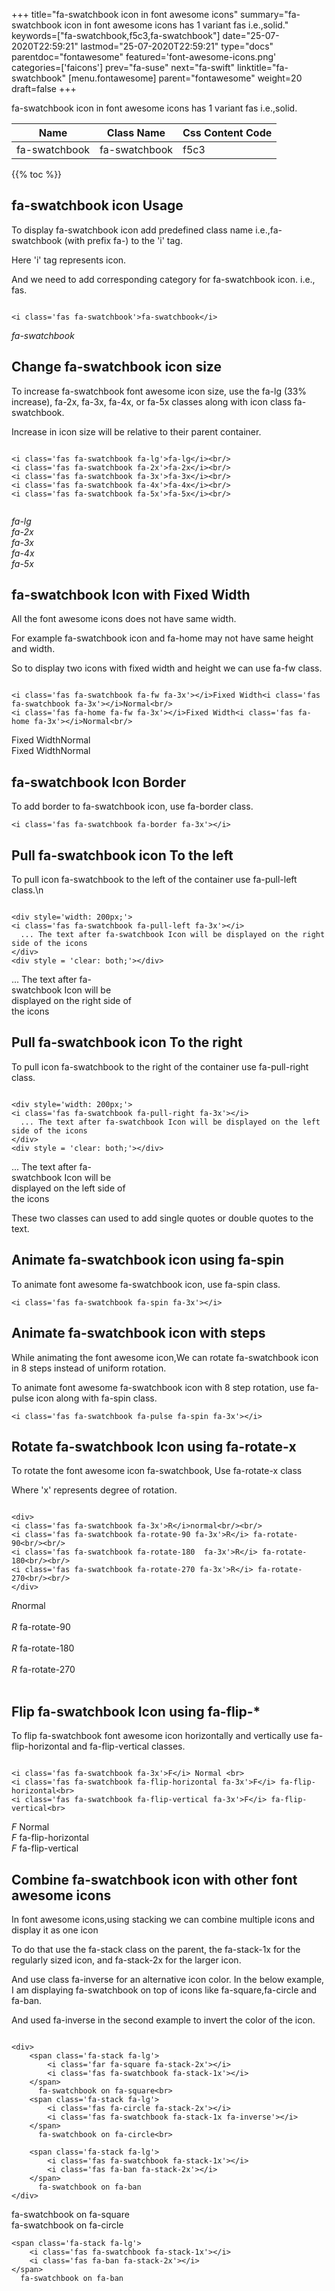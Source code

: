 +++
title="fa-swatchbook icon in font awesome icons"
summary="fa-swatchbook icon in font awesome icons has 1 variant fas i.e.,solid."
keywords=["fa-swatchbook,f5c3,fa-swatchbook"]
date="25-07-2020T22:59:21"
lastmod="25-07-2020T22:59:21"
type="docs"
parentdoc="fontawesome"
featured='font-awesome-icons.png'
categories=['faicons']
prev="fa-suse"
next="fa-swift"
linktitle="fa-swatchbook"
[menu.fontawesome]
parent="fontawesome"
weight=20
draft=false
+++


fa-swatchbook icon in font awesome icons has 1 variant fas i.e.,solid.

<div class='table-responsive'><table class='table'><thead><tr><th>Name</th><th>Class Name</th><th>Css Content Code</th></tr></thead><tbody><tr><td>fa-swatchbook</td><td>fa-swatchbook</td><td>f5c3</td></tr></tbody></table></div>


{{% toc %}}


## fa-swatchbook icon Usage

To display fa-swatchbook icon add predefined class name i.e.,fa-swatchbook (with prefix fa-) to the 'i' tag.

Here 'i' tag represents icon.

And we need to add corresponding category for fa-swatchbook icon. i.e., fas.


```

<i class='fas fa-swatchbook'>fa-swatchbook</i>
```

<i class='fas fa-swatchbook'>fa-swatchbook</i>




## Change fa-swatchbook icon size
To increase fa-swatchbook font awesome icon size, use the fa-lg (33% increase), fa-2x, fa-3x, fa-4x, or fa-5x classes along with icon class fa-swatchbook.

Increase in icon size will be relative to their parent container. 

```

<i class='fas fa-swatchbook fa-lg'>fa-lg</i><br/>
<i class='fas fa-swatchbook fa-2x'>fa-2x</i><br/>
<i class='fas fa-swatchbook fa-3x'>fa-3x</i><br/>
<i class='fas fa-swatchbook fa-4x'>fa-4x</i><br/>
<i class='fas fa-swatchbook fa-5x'>fa-5x</i><br/>
            
```

<i class='fas fa-swatchbook fa-lg'>fa-lg</i><br/>
<i class='fas fa-swatchbook fa-2x'>fa-2x</i><br/>
<i class='fas fa-swatchbook fa-3x'>fa-3x</i><br/>
<i class='fas fa-swatchbook fa-4x'>fa-4x</i><br/>
<i class='fas fa-swatchbook fa-5x'>fa-5x</i><br/>
            



## fa-swatchbook Icon with Fixed Width 

All the font awesome icons does not have same width.

For example fa-swatchbook icon and fa-home may not have same height and width.

So to display two icons with fixed width and height we can use fa-fw class.


```

<i class='fas fa-swatchbook fa-fw fa-3x'></i>Fixed Width<i class='fas fa-swatchbook fa-3x'></i>Normal<br/>
<i class='fas fa-home fa-fw fa-3x'></i>Fixed Width<i class='fas fa-home fa-3x'></i>Normal<br/>
```

<i class='fas fa-swatchbook fa-fw fa-3x'></i>Fixed Width<i class='fas fa-swatchbook fa-3x'></i>Normal<br/>
<i class='fas fa-home fa-fw fa-3x'></i>Fixed Width<i class='fas fa-home fa-3x'></i>Normal<br/>



## fa-swatchbook Icon Border 

To add border to fa-swatchbook icon, use fa-border class.


```
<i class='fas fa-swatchbook fa-border fa-3x'></i>

```
<i class='fas fa-swatchbook fa-border fa-3x'></i>





## Pull fa-swatchbook icon To the left

To pull icon fa-swatchbook to the left of the container use fa-pull-left class.\n

```

<div style='width: 200px;'>
<i class='fas fa-swatchbook fa-pull-left fa-3x'></i>
  ... The text after fa-swatchbook Icon will be displayed on the right side of the icons
</div>
<div style = 'clear: both;'></div>
```

<div style='width: 200px;'>
<i class='fas fa-swatchbook fa-pull-left fa-3x'></i>
  ... The text after fa-swatchbook Icon will be displayed on the right side of the icons
</div>
<div style = 'clear: both;'></div>




## Pull fa-swatchbook icon To the right
To pull icon fa-swatchbook to the right of the container use fa-pull-right class.

```

<div style='width: 200px;'>
<i class='fas fa-swatchbook fa-pull-right fa-3x'></i>
  ... The text after fa-swatchbook Icon will be displayed on the left side of the icons
</div>
<div style = 'clear: both;'></div>
```

<div style='width: 200px;'>
<i class='fas fa-swatchbook fa-pull-right fa-3x'></i>
  ... The text after fa-swatchbook Icon will be displayed on the left side of the icons
</div>
<div style = 'clear: both;'></div>

These two classes can used to add single quotes or double quotes to the text.


## Animate fa-swatchbook icon using fa-spin
To animate font awesome fa-swatchbook icon, use fa-spin class.

```
<i class='fas fa-swatchbook fa-spin fa-3x'></i>
```
<i class='fas fa-swatchbook fa-spin fa-3x'></i>




## Animate fa-swatchbook icon with steps
While animating the font awesome icon,We can rotate fa-swatchbook icon in 8 steps instead of uniform rotation.

To animate font awesome fa-swatchbook icon with 8 step rotation, use fa-pulse icon along with fa-spin class.


```
<i class='fas fa-swatchbook fa-pulse fa-spin fa-3x'></i>

```
<i class='fas fa-swatchbook fa-pulse fa-spin fa-3x'></i>





## Rotate fa-swatchbook Icon using fa-rotate-x
To rotate the font awesome icon fa-swatchbook, Use fa-rotate-x class

Where 'x' represents degree of rotation.


```

<div>
<i class='fas fa-swatchbook fa-3x'>R</i>normal<br/><br/>
<i class='fas fa-swatchbook fa-rotate-90 fa-3x'>R</i> fa-rotate-90<br/><br/> 
<i class='fas fa-swatchbook fa-rotate-180  fa-3x'>R</i> fa-rotate-180<br/><br/> 
<i class='fas fa-swatchbook fa-rotate-270 fa-3x'>R</i> fa-rotate-270<br/><br/>
</div>
```

<div>
<i class='fas fa-swatchbook fa-3x'>R</i>normal<br/><br/>
<i class='fas fa-swatchbook fa-rotate-90 fa-3x'>R</i> fa-rotate-90<br/><br/> 
<i class='fas fa-swatchbook fa-rotate-180  fa-3x'>R</i> fa-rotate-180<br/><br/> 
<i class='fas fa-swatchbook fa-rotate-270 fa-3x'>R</i> fa-rotate-270<br/><br/>
</div>




## Flip fa-swatchbook Icon using fa-flip-*
To flip fa-swatchbook font awesome icon horizontally and vertically use fa-flip-horizontal and fa-flip-vertical classes. 

```

<i class='fas fa-swatchbook fa-3x'>F</i> Normal <br>
<i class='fas fa-swatchbook fa-flip-horizontal fa-3x'>F</i> fa-flip-horizontal<br>
<i class='fas fa-swatchbook fa-flip-vertical fa-3x'>F</i> fa-flip-vertical<br>
```

<i class='fas fa-swatchbook fa-3x'>F</i> Normal <br>
<i class='fas fa-swatchbook fa-flip-horizontal fa-3x'>F</i> fa-flip-horizontal<br>
<i class='fas fa-swatchbook fa-flip-vertical fa-3x'>F</i> fa-flip-vertical<br>




## Combine fa-swatchbook icon with other font awesome icons
In font awesome icons,using stacking we can combine multiple icons and display it as one icon 

To do that use the fa-stack class on the parent, the fa-stack-1x for the regularly sized icon, and fa-stack-2x for the larger icon.

And use class fa-inverse for an alternative icon color. 
In the below example, I am displaying fa-swatchbook on top of icons like fa-square,fa-circle and fa-ban.

And used fa-inverse in the second example to invert the color of the icon.

```

<div>
    <span class='fa-stack fa-lg'>
        <i class='far fa-square fa-stack-2x'></i>
        <i class='fas fa-swatchbook fa-stack-1x'></i>
    </span>
      fa-swatchbook on fa-square<br>
    <span class='fa-stack fa-lg'>
        <i class='fas fa-circle fa-stack-2x'></i>
        <i class='fas fa-swatchbook fa-stack-1x fa-inverse'></i>
    </span>
      fa-swatchbook on fa-circle<br>

    <span class='fa-stack fa-lg'>
        <i class='fas fa-swatchbook fa-stack-1x'></i>
        <i class='fas fa-ban fa-stack-2x'></i>
    </span>
      fa-swatchbook on fa-ban
</div>
```

<div>
    <span class='fa-stack fa-lg'>
        <i class='far fa-square fa-stack-2x'></i>
        <i class='fas fa-swatchbook fa-stack-1x'></i>
    </span>
      fa-swatchbook on fa-square<br>
    <span class='fa-stack fa-lg'>
        <i class='fas fa-circle fa-stack-2x'></i>
        <i class='fas fa-swatchbook fa-stack-1x fa-inverse'></i>
    </span>
      fa-swatchbook on fa-circle<br>

    <span class='fa-stack fa-lg'>
        <i class='fas fa-swatchbook fa-stack-1x'></i>
        <i class='fas fa-ban fa-stack-2x'></i>
    </span>
      fa-swatchbook on fa-ban
</div>






